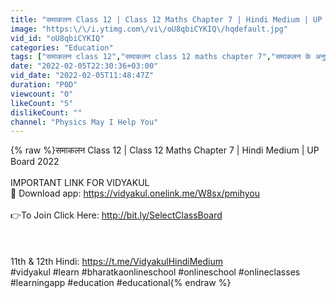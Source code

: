 ```yaml
---
title: "समाकलन Class 12 | Class 12 Maths Chapter 7 | Hindi Medium | UP Board 2022"
image: "https:\/\/i.ytimg.com\/vi\/oU8qbiCYKIQ\/hqdefault.jpg"
vid_id: "oU8qbiCYKIQ"
categories: "Education"
tags: ["समाकलन class 12","समाकलन class 12 maths chapter 7","समाकलन के अनुप्रयोग क्लास 12th"]
date: "2022-02-05T22:30:36+03:00"
vid_date: "2022-02-05T11:48:47Z"
duration: "P0D"
viewcount: "0"
likeCount: "5"
dislikeCount: ""
channel: "Physics May I Help You"
---
```

{% raw %}समाकलन Class 12 | Class 12 Maths Chapter 7 | Hindi Medium | UP Board 2022<br /><br />IMPORTANT LINK FOR VIDYAKUL<br />🚀 Download app: <a rel="nofollow" target="blank" href="https://vidyakul.onelink.me/W8sx/pmihyou">https://vidyakul.onelink.me/W8sx/pmihyou</a><br /><br />👉To Join Click Here: <a rel="nofollow" target="blank" href="http://bit.ly/SelectClassBoard">http://bit.ly/SelectClassBoard</a><br /><br /><br /><br />11th &amp; 12th Hindi: <a rel="nofollow" target="blank" href="https://t.me/VidyakulHindiMedium">https://t.me/VidyakulHindiMedium</a><br />#vidyakul #learn #bharatkaonlineschool #onlineschool #onlineclasses #learningapp #education #educational{% endraw %}
